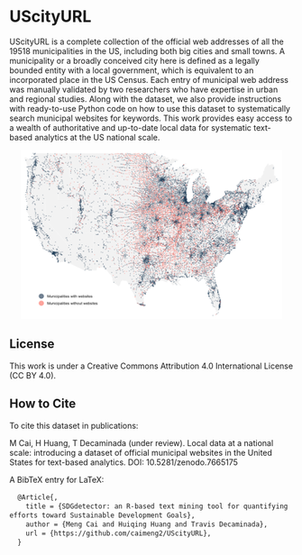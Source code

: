 # UScityURL

UScityURL is a complete collection of the official web addresses of all the 19518 municipalities in the US, including both big cities and small towns. A municipality or a broadly conceived city here is defined as a legally bounded entity with a local government, which is equivalent to an incorporated place in the US Census. Each entry of municipal web address was manually validated by two researchers who have expertise in urban and regional studies. Along with the dataset, we also provide instructions with ready-to-use Python code on how to use this dataset to systematically search municipal websites for keywords. This work provides easy access to a wealth of authoritative and up-to-date local data for systematic text-based analytics at the US national scale.

<p align="center">
  <img src="./coverage_map.png" height="300"/>
</p>

## License

This work is under a Creative Commons Attribution 4.0 International License (CC BY 4.0).

## How to Cite

To cite this dataset in publications:

M Cai, H Huang, T Decaminada (under review). Local data at a national scale: introducing a dataset of official municipal websites in the United States for text-based analytics. DOI: 10.5281/zenodo.7665175

A BibTeX entry for LaTeX:

```
  @Article{,
    title = {SDGdetector: an R-based text mining tool for quantifying efforts toward Sustainable Development Goals},
    author = {Meng Cai and Huiqing Huang and Travis Decaminada},
    url = {https://github.com/caimeng2/UScityURL},
  }
```

